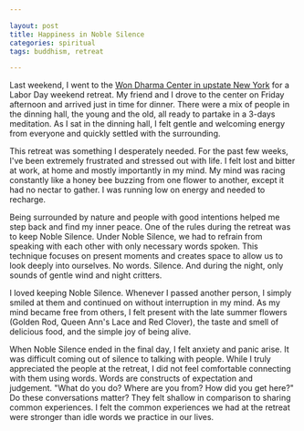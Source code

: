 ```yaml
---

layout: post
title: Happiness in Noble Silence
categories: spiritual
tags: buddhism, retreat

---
```


Last weekend, I went to the [Won Dharma Center in upstate New York](http://www.wondharmacenter.org/) for a Labor Day weekend retreat. My friend and I drove to the center on Friday afternoon and arrived just in time for dinner. There were a mix of people in the dinning hall, the young and the old, all ready to partake in a 3-days meditation. As I sat in the dinning hall, I felt gentle and welcoming energy from everyone and quickly settled with the surrounding.

This retreat was something I desperately needed. For the past few weeks, I've been extremely frustrated and stressed out with life. I felt lost and bitter at work, at home and mostly importantly in my mind. My mind was racing constantly like a honey bee buzzing from one flower to another, except it had no nectar to gather. I was running low on energy and needed to recharge. 

Being surrounded by nature and people with good intentions helped me step back and find my inner peace. One of the rules during the retreat was to keep Noble Silence. Under Noble Silence, we had to refrain from speaking with each other with only necessary words spoken. This technique focuses on present moments and creates space to allow us to look deeply into ourselves. No words. Silence. And during the night, only sounds of gentle wind and night critters. 

I loved keeping Noble Silence. Whenever I passed another person, I simply smiled at them and continued on without interruption in my mind. As my mind became free from others, I felt present with the late summer flowers (Golden Rod, Queen Ann's Lace and Red Clover), the taste and smell of delicious food, and the simple joy of being alive. 

When Noble Silence ended in the final day, I felt anxiety and panic arise. It was difficult coming out of silence to talking with people. While I truly appreciated the people at the retreat, I did not feel comfortable connecting with them using words. Words are constructs of expectation and judgement. "What do you do? Where are you from? How did you get here?" Do these conversations matter? They felt shallow in comparison to sharing common experiences. I felt the common experiences we had at the retreat were stronger than idle words we practice in our lives. 